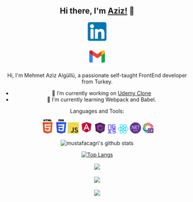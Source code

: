 <link rel="stylesheet" href="style.css">
<div style="text-align:center;">

## **Hi there, I'm [Aziz!](https://www.instagram.com/mehmetazizalgullu/) :wave:** 

<a href="https://www.linkedin.com/in/mehmet-aziz-algullu">
<img height="50" src="img/linkedin.png">
</a>

 <a href="mailto:mehmetazizalgullu@gmail.com" target="_blank" rel="nofollow"><img height="50" alt="gmail" src="img/gmail.png" /></a>
</a>


Hi, I'm Mehmet Aziz Algüllü, a passionate self-taught FrontEnd developer from Turkey.

- 🔭 I’m currently working on [Udemy Clone](https://github.com/maziz-create/udemy-clone)
- 🌱 I’m currently learning Webpack and Babel.

Languages and Tools:

<img height="38" src="img/html5.png">
<img height="38" src="img/css3.png">
<img height="30" src="img/javascript.png">
<img height="35" src="img/angular.svg">
<img height="30" src="img/ngrx.svg">
<img height="25" src="img/ngxs.png">
<img height="25" src="img/react.png">
<img height="30" src="img/dotnetcore.svg">
<img height="30" src="img/csharp.png">

<br>

![mustafacagri's github stats](https://github-readme-stats.vercel.app/api?username=maziz-create&show_icons=true&theme=tokyonight)

[![Top Langs](https://github-readme-stats.vercel.app/api/top-langs/?username=maziz-create&layout=compact&theme=tokyonight)](https://github.com/maziz-create)

<a href="https://github.com/maziz-create/ReCapProject-Frontend">
  <img align="center" src="https://github-readme-stats.vercel.app/api/pin/?username=maziz-create&repo=ReCapProject-Frontend&theme=tokyonight" />
</a>
<br> <br>
<a href="https://github.com/maziz-create/ReCapProject-Backend">
  <img align="center" src="https://github-readme-stats.vercel.app/api/pin/?username=maziz-create&repo=ReCapProject-Backend&theme=tokyonight" />
</a>
<br> <br>
<a href="https://github.com/maziz-create/doping-hafiza-clone">
  <img align="center" src="https://github-readme-stats.vercel.app/api/pin/?username=maziz-create&repo=doping-hafiza-clone&theme=tokyonight" />
</a>
</div>
